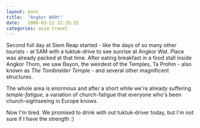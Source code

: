 ```yaml
---
layout: post
title:  "Angkor W00t"
date:   2008-03-22 12:35:35 
categories: asia travel 
---
```

Second full day at Siem Reap started - like the days of so many other tourists - at 5AM with a tuktuk-drive to see sunrise at Angkor Wat. Place was already packed at that time. After eating breakfast in a food stall inside Angkor Thom, we saw Bayon, the weirdest of the Temples, Ta Prohm - also known as _The Tombraider Temple_ - and several other magnificent structures.

The whole area is enormous and after a short while we're already suffering _temple-fatigue_, a variation of church-fatigue that everyone who's been church-sightseeing in Europe knows.

Now I'm tired. We promised to drink with out tuktuk-driver today, but I'm not sure if I have the strength :)
